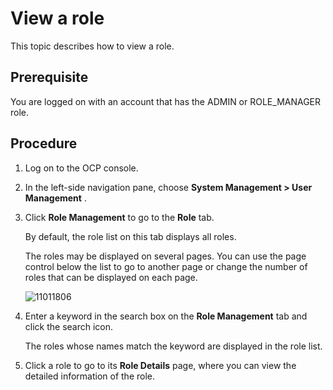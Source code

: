 View a role
=================================

This topic describes how to view a role.

**Prerequisite**
-------------------------------------

You are logged on with an account that has the ADMIN or ROLE_MANAGER role.

Procedure
-------------------------------

1. Log on to the OCP console.

2. In the left-side navigation pane, choose **System Management > User Management** .

3. Click **Role Management** to go to the **Role** tab.

   By default, the role list on this tab displays all roles.

   The roles may be displayed on several pages. You can use the page control below the list to go to another page or change the number of roles that can be displayed on each page.

   ![11011806](https://help-static-aliyun-doc.aliyuncs.com/assets/img/en-US/1114306461/p346479.png)

4. Enter a keyword in the search box on the **Role Management** tab and click the search icon.

   The roles whose names match the keyword are displayed in the role list.

5. Click a role to go to its **Role Details** page, where you can view the detailed information of the role.

